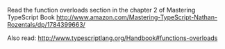 Read the function overloads section in the chapter 2 of Mastering TypeScript Book 
http://www.amazon.com/Mastering-TypeScript-Nathan-Rozentals/dp/1784399663/

Also read:
http://www.typescriptlang.org/Handbook#functions-overloads
